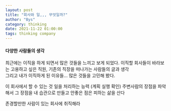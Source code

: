 ```yaml
---
layout: post
title: "회사와 일,,, 무엇일까?"
author: "Bys"
category: thinking
date: 2021-11-22 01:00:00
tags: thinking company
---
```


#### 다양한 사람들의 생각  
최근에는 이직을 하게 되면서 많은 것들을 느끼고 보게 되었다. 이직할 회사들이 바라보는 고용하고 싶은 직원, 기존의 직장을 떠나가는 사람들의 글과 생각  
그리고 내가 이직하게 된 이유들... 많은 것들을 고민해 봤다.  


이 회사에서 할 수 있는 것
일을 처리하는 능력 (계획 실행 확인) 주변사람의 장점을 파악해서 그 장점을 내 습관으로 만들고 안좋은 점은 피하는 삶을 산다

존경할만한 사람이 있는 회사에 취직해라